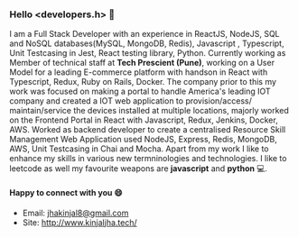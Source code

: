 ### Hello <developers.h> 👋

I am a Full Stack Developer with an experience in ReactJS, NodeJS, SQL and NoSQL databases(MySQL, MongoDB, Redis), Javascript , Typescript, Unit Testcasing in Jest, React testing library, Python. Currently working as Member of technical staff at **Tech Prescient (Pune)**, working on a User Model for a leading E-commerce platform with handson in React with Typescript, Redux, Ruby on Rails, Docker. The company prior to this my work was focused on making a portal to handle America's leading IOT company and created a IOT web application to provision/access/ maintain/service the devices installed at multiple locations, majorly worked on the Frontend Portal in React with Javascript, Redux, Jenkins, Docker, AWS. Worked as backend developer to create a centralised Resource Skill Management Web Application used NodeJS, Express, Redis, MongoDB, AWS, Unit Testcasing in Chai and Mocha. Apart from my work I like to enhance my skills in various new termninologies and technologies. I like to leetcode as well my favourite weapons are **javascript** and **python** :computer:. 

#### Happy to connect with you :smile:

- Email: jhakinjal8@gmail.com
- Site: http://www.kinjaljha.tech/

